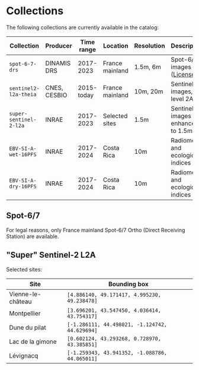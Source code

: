 # Collections

The following collections are currently available in the catalog:

| Collection             | Producer     | Time range | Location        | Resolution | Description                        |
| ---------------------- | ------------ | ---------- | --------------- | ---------- | ---------------------------------- |
| `spot-6-7-drs`         | DINAMIS DRS  | 2017-2023  | France mainland | 1.5m, 6m   | Spot-6/7 images ([License](https://ids-dinamis.data-terra.org/web/guest/37))|
| `sentinel2-l2a-theia`  | CNES, CESBIO | 2015-today | France mainland | 10m, 20m   | Sentinel-2 images, level 2A        |
| `super-sentinel-2-l2a` | INRAE        | 2017-2023  | Selected sites  | 1.5m       | Sentinel-2 images enhanced to 1.5m |
| `EBV-SI-A-wet-16PFS`   | INRAE        | 2017-2024  | Costa Rica      | 10m        | Radiometric and ecological indices |
| `EBV-SI-A-dry-16PFS`   | INRAE        | 2017-2024  | Costa Rica      | 10m        | Radiometric and ecological indices |


## Spot-6/7 

For legal reasons, only France mainland Spot-6/7 Ortho (Direct Receiving Station) are available.

## "Super" Sentinel-2 L2A 

Selected sites:

| Site              | Bounding box                                   |
|-------------------|------------------------------------------------|
| Vienne-le-château | `[4.886140, 49.171417, 4.995230, 49.238478]`   |
| Montpellier       | `[3.696201, 43.547450, 4.036414, 43.754317]`   |
| Dune du pilat     | `[-1.286111, 44.498021, -1.124742, 44.629694]` |
| Lac de la gimone  | `[0.602124, 43.293268, 0.728970, 43.385851]`   |
| Lévignacq         | `[-1.259343, 43.941352, -1.088786, 44.065011]` |
